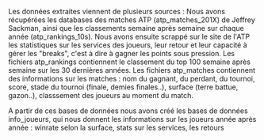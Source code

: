 Les données extraites viennent de plusieurs sources : 
Nous avons récupérées les databases des matches ATP (atp_matches_201X) de Jeffrey Sackman, ainsi que les classements semaine après semaine sur chaque année (atp_rankings_10s).
Nous avons ensuite scrappé sur le site de l'ATP les statistiques sur les services des joueurs, leur retour et leur capacité à gérer les "breaks", c'est à dire à gagner les points sous pression.
Les fichiers atp_rankings contiennent le classement du top 100 semaine après semaine sur les 30 dernières années. 
Les fichiers atp_matches contiennent des informations sur les matches : nom du gagnant, du perdant, du tournoi, score, stade du tournoi (finale, demies finales..), surface (terre battue, gazon..), classsement des joueurs au moment du match.

A partir de ces bases de données nous avons créé les bases de données info_joueurs, qui nous donnent les informations sur les joueurs année après année : winrate selon la surface, stats sur les services, les retours


